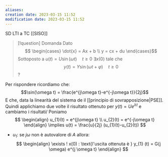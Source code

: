 ```yaml
---
aliases: 
creation date: 2023-03-15 11:52
modification date: 2023-03-15 11:52
---
```

SD LTI a TC [[SISO]]



> [!question] Domanda
> Dato
>  $$
>\begin{cases}
>\dot{x} = Ax + b \\
>y = cx + du
>\end{cases}$$
>Sottoposto a $u(t) = U\sin(\omega t)\quad t \geq 0$
>$\exists x(0)$ tale che
> $$
>y(t) = Y \sin(\omega t + \varphi)\quad t \geq 0
>$$
>?


Per rispondere ricordiamo che:
$$\sin(\omega t) = \frac{e^{j\omega t}-e^{-j\omega t}}{2j}$$
E che, data la linearità del sistema de il [[principio di sovrapposizione|PSE]].
Quindi applichiamo due volte il risultato ottenuto per $y(t) = Ue^{\lambda t}$ e cambiamo i risultati/
Poniamo
$$
\begin{align}
u_{1}(t) = e^{j\omega t} \\
u_{2}(t) = e^{-j\omega t}
\end{align} \implies u(t) = \frac{u}{2j} (u_{1}(t)-u_{2}(t))
$$
- $u_{1}$: se $j\omega$ non è autovalore di $A$ allora:
$$
\begin{align}
\exists ! x(0) : \text{l'uscita ottenuta è } y_{1} (t) = G(j \omega) e^{j \omega t}
\end{align}
$$


